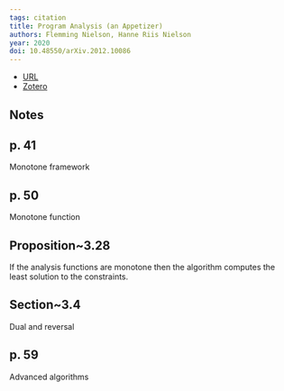 ```yaml
---
tags: citation
title: Program Analysis (an Appetizer)
authors: Flemming Nielson, Hanne Riis Nielson
year: 2020
doi: 10.48550/arXiv.2012.10086
---
```


- [URL](http://arxiv.org/abs/2012.10086)
- [Zotero](zotero://select/items/@nielsonProgramAnalysisAppetizer2020)

## Notes

## p. 41

Monotone framework

## p. 50

Monotone function

## Proposition~3.28

If the analysis functions are monotone then the algorithm computes the least solution to the constraints.

## Section~3.4

Dual and reversal

## p. 59

Advanced algorithms